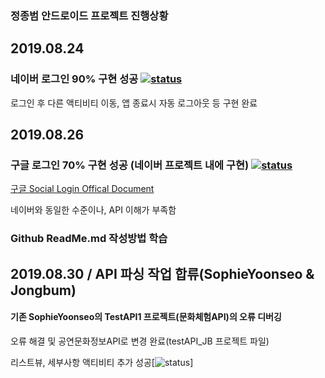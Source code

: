 ### 정종범 안드로이드 프로젝트 진행상황

## 2019.08.24
### 네이버 로그인 **90% 구현 성공** [![status](https://img.shields.io/badge/status-developing-green)](https://shields.io/)


로그인 후 다른 액티비티 이동, 앱 종료시 자동 로그아웃 등 구현 완료

## 2019.08.26
### 구글 로그인 **70% 구현 성공** (네이버 프로젝트 내에 구현) [![status](https://img.shields.io/badge/status-developing-yellow)](https://shields.io/)

[구글 Social Login Offical Document](https://developers.google.com/identity/sign-in/android/start-integrating)

네이버와 동일한 수준이나, API 이해가 부족함


### Github ReadMe.md 작성방법 학습


## 2019.08.30 / API 파싱 작업 합류(SophieYoonseo & Jongbum)
#### 기존 SophieYoonseo의 TestAPI1 프로젝트(문화체험API)의 오류 디버깅
오류 해결 및 공연문화정보API로 변경 완료(testAPI_JB 프로젝트 파일)

리스트뷰, 세부사항 액티비티 추가 성공[![status](https://img.shields.io/badge/status-developed-green)]
